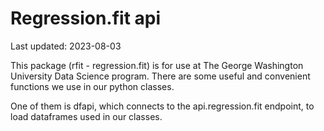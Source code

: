 # Regression.fit api

Last updated: 2023-08-03

This package (rfit - regression.fit) is for use at The George Washington University Data Science program. There are some useful and convenient functions we use in our python classes. 

One of them is dfapi, which connects to the api.regression.fit endpoint, to load dataframes used in our classes.

